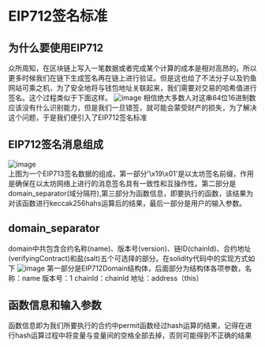 # EIP712签名标准
## 为什么要使用EIP712
众所周知，在区块链上写入一笔数据或者完成某个计算的成本是相对高昂的。所以更多时候我们在链下生成签名再在链上进行验证。但是这也给了不法分子以及钓鱼网站可乘之机，为了安全地将与钱包地址关联起来，我们需要对交易的哈希值进行签名。这个过程类似于下面这样。
![image](https://github.com/nft-maker-one/-/assets/121859606/2cb54eba-3728-4bda-8a7e-a4feee08f713)
相信绝大多数人对这串64位16进制数应该没有什么识别能力，但是我们一旦错签，就可能会蒙受财产的损失，为了解决这个问题，于是我们便引入了EIP712签名标准

## EIP712签名消息组成
![image](https://github.com/nft-maker-one/-/assets/121859606/d077b55a-deac-4a5d-bc1e-eb31440ff2d1)  
上图为一个EIP713签名数据的组成，第一部分'\x19\x01'是以太坊签名前缀，作用是确保在以太坊网络上进行的消息签名具有一致性和互操作性。第二部分是domain_separator(域分隔符),第三部分为函数信息，即要执行的函数，该结果为对该函数进行keccak256hahs运算后的结果，最后一部分是用户的输入参数。

## domain_separator
domain中共包含合约名称(name)、版本号(version)、链ID(chainId)、合约地址(verifyingContract)和盐(salt)五个可选择的部分。在solidity代码中的实现方式如下
![image](https://github.com/nft-maker-one/-/assets/121859606/47eb3470-de94-4bb3-b997-9ec1d7e2e1ac)
第一部分是EIP712Domain结构体，后面部分为结构体各项参数，名称：name 版本号：1 chainId：chainId 地址：address（this）

## 函数信息和输入参数
函数信息即为我们所要执行的合约中permit函数经过hash运算的结果，记得在进行hash运算过程中将变量与变量间的空格全部去掉，否则可能得到不正确的结果

